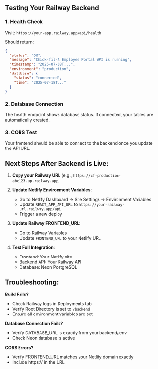 ## Testing Your Railway Backend

### 1. Health Check
Visit: `https://your-app.railway.app/api/health`

Should return:
```json
{
  "status": "OK",
  "message": "Chick-fil-A Employee Portal API is running",
  "timestamp": "2025-07-18T...",
  "environment": "production",
  "database": {
    "status": "connected",
    "time": "2025-07-18T..."
  }
}
```

### 2. Database Connection
The health endpoint shows database status. If connected, your tables are automatically created.

### 3. CORS Test
Your frontend should be able to connect to the backend once you update the API URL.

## Next Steps After Backend is Live:

1. **Copy your Railway URL** (e.g., `https://cf-production-abc123.up.railway.app`)

2. **Update Netlify Environment Variables**:
   - Go to Netlify Dashboard → Site Settings → Environment Variables
   - Update `REACT_APP_API_URL` to `https://your-railway-url.railway.app/api`
   - Trigger a new deploy

3. **Update Railway FRONTEND_URL**:
   - Go to Railway Variables
   - Update `FRONTEND_URL` to your Netlify URL

4. **Test Full Integration**:
   - Frontend: Your Netlify site
   - Backend API: Your Railway API
   - Database: Neon PostgreSQL

## Troubleshooting:

**Build Fails?**
- Check Railway logs in Deployments tab
- Verify Root Directory is set to `/backend`
- Ensure all environment variables are set

**Database Connection Fails?**
- Verify DATABASE_URL is exactly from your backend/.env
- Check Neon database is active

**CORS Errors?**
- Verify FRONTEND_URL matches your Netlify domain exactly
- Include https:// in the URL
